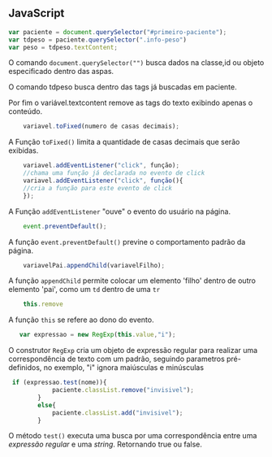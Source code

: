 ## JavaScript

~~~javascript
var paciente = document.querySelector("#primeiro-paciente");
var tdpeso = paciente.querySelector(".info-peso")
var peso = tdpeso.textContent;
~~~
O comando <code>document.querySelector("")</code> busca dados na classe,id ou objeto especificado dentro das aspas.

O comando tdpeso busca dentro das tags já buscadas em paciente.

Por fim o variável.textcontent remove as tags do texto exibindo apenas o conteúdo.

~~~javascript
    variavel.toFixed(numero de casas decimais);
~~~
A Função <code>toFixed()</code> limita a quantidade de casas decimais que serão exibidas.

~~~javascript
    variavel.addEventListener("click", função);
    //chama uma função já declarada no evento de click
    variavel.addEventListener("click", função(){
    //cria a função para este evento de click
    });
~~~
A Função <code>addEventListener</code> "ouve" o evento do usuário na página.

~~~javascript
    event.preventDefault();
~~~
A função <code>event.preventDefault()</code> previne o comportamento padrão da página.

~~~javascript
    variavelPai.appendChild(variavelFilho);
~~~
A função <code>appendChild</code> permite colocar um elemento 'filho'  dentro de outro elemento 'pai', como um <code>td</code> dentro de uma <code>tr</code>

~~~javascript
    this.remove
~~~
A função <code>this</code> se refere ao dono do evento.

~~~javascript
   var expressao = new RegExp(this.value,"i");
~~~
O construtor <code>RegExp</code> cria um objeto de expressão regular para realizar uma correspondência de texto com um padrão, seguindo parametros pré-definidos, no exemplo, "i" ignora maiúsculas e minúsculas

~~~javascript
 if (expressao.test(nome)){
            paciente.classList.remove("invisivel");
        }
        else{
            paciente.classList.add("invisivel");
        }
~~~
O método <code>test()</code> executa uma busca por uma correspondência entre  uma *expressão regular* e uma *string*. Retornando true ou false.